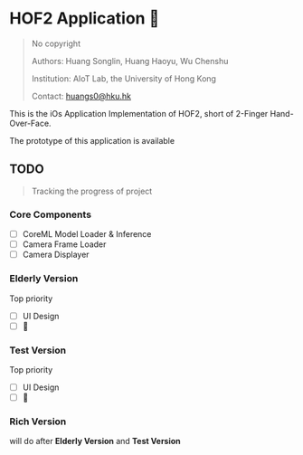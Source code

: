 # HOF2 Application :rofl:

> No copyright
>
> Authors: Huang Songlin, Huang Haoyu, Wu Chenshu
>
> Institution: AIoT Lab, the University of Hong Kong
>
> Contact: huangs0@hku.hk

This is the iOs Application Implementation of HOF2, short of 2-Finger Hand-Over-Face.

The prototype of this application is available

## TODO

> Tracking the progress of project

### Core Components
- [ ] CoreML Model Loader & Inference
- [ ] Camera Frame Loader
- [ ] Camera Displayer

### Elderly Version
Top priority
- [ ] UI Design
- [ ] :thinking:

### Test Version
Top priority
- [ ] UI Design
- [ ] :thinking:

### Rich Version
will do after **Elderly Version** and **Test Version**
